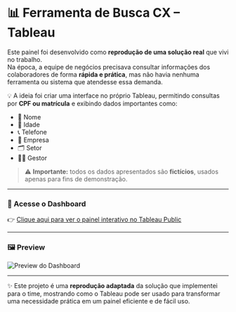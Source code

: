 # 📊 Ferramenta de Busca CX – Tableau

Este painel foi desenvolvido como **reprodução de uma solução real** que vivi no trabalho.  
Na época, a equipe de negócios precisava consultar informações dos colaboradores de forma **rápida e prática**, mas não havia nenhuma ferramenta ou sistema que atendesse essa demanda.  

💡 A ideia foi criar uma interface no próprio Tableau, permitindo consultas por **CPF ou matrícula** e exibindo dados importantes como:  
- 👤 Nome  
- 🎂 Idade  
- 📞 Telefone  
- 🏢 Empresa  
- 🗂️ Setor  
- 👨‍💼 Gestor  

> ⚠️ **Importante:** todos os dados apresentados são **fictícios**, usados apenas para fins de demonstração.  

---

### 🔗 Acesse o Dashboard
👉 [Clique aqui para ver o painel interativo no Tableau Public](https://public.tableau.com/views/cx_17580703501340/PaineldeConsulta)

---

### 🖼️ Preview
![Preview do Dashboard](https://public.tableau.com/static/images/cx/cx_17580703501340/PaineldeConsulta/1.png)

---

✨ Este projeto é uma **reprodução adaptada** da solução que implementei para o time, mostrando como o Tableau pode ser usado para transformar uma necessidade prática em um painel eficiente e de fácil uso.
